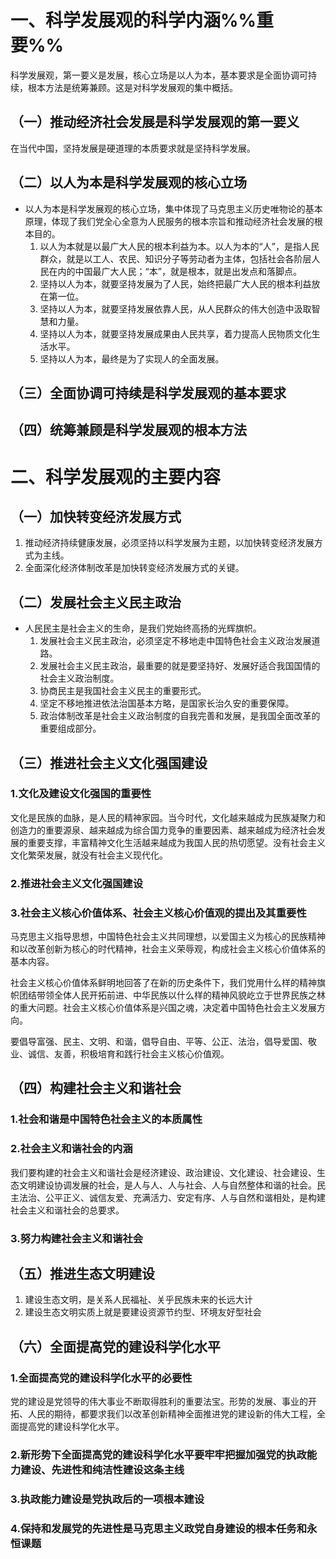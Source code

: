 # 一、科学发展观的科学内涵%%重要%%
科学发展观，第一要义是发展，核心立场是以人为本，基本要求是全面协调可持续，根本方法是统筹兼顾。这是对科学发展观的集中概括。
## （一）推动经济社会发展是科学发展观的第一要义
在当代中国，坚持发展是硬道理的本质要求就是坚持科学发展。
## （二）以人为本是科学发展观的核心立场
- 以人为本是科学发展观的核心立场，集中体现了马克思主义历史唯物论的基本原理，体现了我们党全心全意为人民服务的根本宗旨和推动经济社会发展的根本目的。
	1. 以人为本就是以最广大人民的根本利益为本。以人为本的“人”，是指人民群众，就是以工人、农民、知识分子等劳动者为主体，包括社会各阶层人民在内的中国最广大人民；“本”，就是根本，就是出发点和落脚点。
	2. 坚持以人为本，就要坚持发展为了人民，始终把最广大人民的根本利益放在第一位。
	3. 坚持以人为本，就要坚持发展依靠人民，从人民群众的伟大创造中汲取智慧和力量。
	4. 坚持以人为本，就要坚持发展成果由人民共享，着力提高人民物质文化生活水平。
	5. 坚持以人为本，最终是为了实现人的全面发展。
## （三）全面协调可持续是科学发展观的基本要求
## （四）统筹兼顾是科学发展观的根本方法
# 二、科学发展观的主要内容
## （一）加快转变经济发展方式
1. 推动经济持续健康发展，必须坚持以科学发展为主题，以加快转变经济发展方式为主线。
2. 全面深化经济体制改革是加快转变经济发展方式的关键。
## （二）发展社会主义民主政治
- 人民民主是社会主义的生命，是我们党始终高扬的光辉旗帜。
	1. 发展社会主义民主政治，必须坚定不移地走中国特色社会主义政治发展道路。
	2. 发展社会主义民主政治，最重要的就是要坚持好、发展好适合我国国情的社会主义政治制度。
	3. 协商民主是我国社会主义民主的重要形式。
	4. 坚定不移地推进依法治国基本方略，是国家长治久安的重要保障。
	5. 政治体制改革是社会主义政治制度的自我完善和发展，是我国全面改革的重要组成部分。
## （三）推进社会主义文化强国建设
### 1.文化及建设文化强国的重要性
文化是民族的血脉，是人民的精神家园。当今时代，文化越来越成为民族凝聚力和创造力的重要源泉、越来越成为综合国力竞争的重要因素、越来越成为经济社会发展的重要支撑，丰富精神文化生活越来越成为我国人民的热切愿望。没有社会主义文化繁荣发展，就没有社会主义现代化。
### 2.推进社会主义文化强国建设
### 3.社会主义核心价值体系、社会主义核心价值观的提出及其重要性
马克思主义指导思想，中国特色社会主义共同理想，以爱国主义为核心的民族精神和以改革创新为核心的时代精神，社会主义荣辱观，构成社会主义核心价值体系的基本内容。

社会主义核心价值体系鲜明地回答了在新的历史条件下，我们党用什么样的精神旗帜团结带领全体人民开拓前进、中华民族以什么样的精神风貌屹立于世界民族之林的重大问题。社会主义核心价值体系是兴国之魂，决定着中国特色社会主义发展方向。

要倡导富强、民主、文明、和谐，倡导自由、平等、公正、法治，倡导爱国、敬业、诚信、友善，积极培育和践行社会主义核心价值观。
## （四）构建社会主义和谐社会
### 1.社会和谐是中国特色社会主义的本质属性
### 2.社会主义和谐社会的内涵
我们要构建的社会主义和谐社会是经济建设、政治建设、文化建设、社会建设、生态文明建设协调发展的社会，是人与人、人与社会、人与自然整体和谐的社会。民主法治、公平正义、诚信友爱、充满活力、安定有序、人与自然和谐相处，是构建社会主义和谐社会的总要求。
### 3.努力构建社会主义和谐社会
## （五）推进生态文明建设
1. 建设生态文明，是关系人民福祉、关乎民族未来的长远大计
2. 建设生态文明实质上就是要建设资源节约型、环境友好型社会
## （六）全面提高党的建设科学化水平
### 1.全面提高党的建设科学化水平的必要性
党的建设是党领导的伟大事业不断取得胜利的重要法宝。形势的发展、事业的开拓、人民的期待，都要求我们以改革创新精神全面推进党的建设新的伟大工程，全面提高党的建设科学化水平。
### 2.新形势下全面提高党的建设科学化水平要牢牢把握加强党的执政能力建设、先进性和纯洁性建设这条主线
### 3.执政能力建设是党执政后的一项根本建设
### 4.保持和发展党的先进性是马克思主义政党自身建设的根本任务和永恒课题